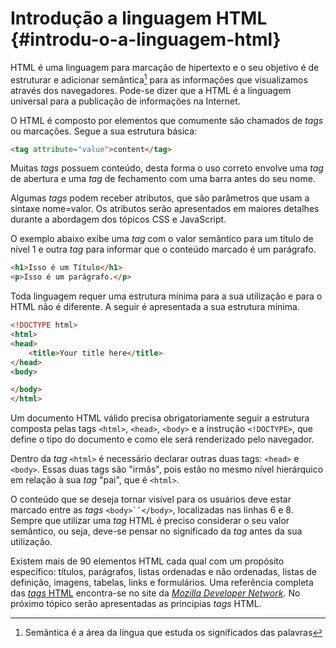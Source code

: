 # Introdução a linguagem HTML {#introdu-o-a-linguagem-html}

HTML é uma linguagem para marcação de hipertexto e o seu objetivo é de estruturar e adicionar semântica[^1] para as informações que visualizamos através dos navegadores. Pode-se dizer que a HTML é a linguagem universal para a publicação de informações na Internet.

O HTML é composto por elementos que comumente são chamados de _tags_ ou marcações. Segue a sua estrutura básica:

```html
<tag attribute="value">content</tag>
```

Muitas _tags_ possuem conteúdo, desta forma o uso correto envolve uma _tag_ de abertura e uma _tag_ de fechamento com uma barra antes do seu nome.

Algumas _tags_ podem receber atributos, que são parâmetros que usam a sintaxe nome=valor. Os atributos serão apresentados em maiores detalhes durante a abordagem dos tópicos CSS e JavaScript.

O exemplo abaixo exibe uma _tag_ com o valor semântico para um título de nível 1 e outra _tag_ para informar que o conteúdo marcado é um parágrafo.

```html
<h1>Isso é um Título</h1>
<p>Isso é um parágrafo.</p>
```

Toda linguagem requer uma estrutura mínima para a sua utilização e para o HTML não é diferente. A seguir é apresentada a sua estrutura mínima.

```html
<!DOCTYPE html>
<html>
<head>
    <title>Your title here</title>
</head>
<body>

</body>
</html>
```

Um documento HTML válido precisa obrigatoriamente seguir a estrutura composta pelas tags `<html>`, `<head>`, `<body>` e a instrução `<!DOCTYPE>`, que define o tipo do documento e como ele será renderizado pelo navegador.

Dentro da _tag_ `<html>` é necessário declarar outras duas tags: `<head>` e `<body>`. Essas duas tags são "irmãs", pois estão no mesmo nível hierárquico em relação à sua _tag_ "pai", que é `<html>`.

O conteúdo que se deseja tornar visível para os usuários deve estar marcado entre as _tags_ `<body>``</body>`, localizadas nas linhas 6 e 8. Sempre que utilizar uma _tag_ HTML é preciso considerar o seu valor semântico, ou seja, deve-se pensar no significado da _tag_ antes da sua utilização.

Existem mais de 90 elementos HTML cada qual com um propósito específico: títulos, parágrafos, listas ordenadas e não ordenadas, listas de definição, imagens, tabelas, links e formulários. Uma referência completa das [_tags_ HTML](https://developer.mozilla.org/en/docs/Web/HTML/Element) encontra-se no site da [_Mozilla Developer Network_](https://developer.mozilla.org/en-US/). No próximo tópico serão apresentadas as principias _tags_ HTML.

[^1]: Semântica é a área da língua que estuda os significados das palavras

